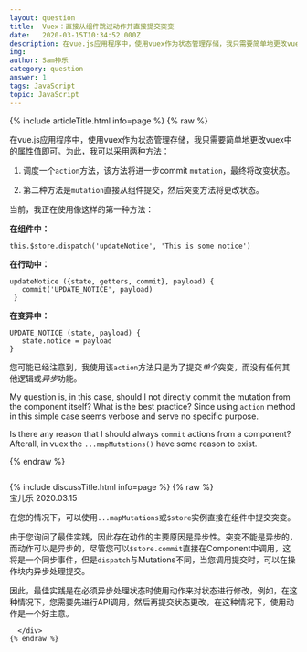 ```yaml
---
layout: question
title:  Vuex：直接从组件跳过动作并直接提交突变
date:   2020-03-15T10:34:52.000Z
description: 在vue.js应用程序中，使用vuex作为状态管理存储，我只需要简单地更改vuex中的属性值即可。为此，我可以采用两种方法：调度一个action方法...
img: 
author: Sam神乐
category: question
answer: 1
tags: JavaScript
topic: JavaScript
---
```

<div class="article-root">
  <div class="article">
    {% include articleTitle.html info=page %}
    {% raw %}
    <div class="article-content"><p><font style="vertical-align: inherit;"><font style="vertical-align: inherit;">在vue.js应用程序中，使用vuex作为状态管理存储，我只需要简单地更改vuex中的属性值即可。</font><font style="vertical-align: inherit;">为此，我可以采用两种方法：</font></font></p>

<ol>
<li><p><font style="vertical-align: inherit;"><font style="vertical-align: inherit;">调度一个</font></font><code>action</code><font style="vertical-align: inherit;"><font style="vertical-align: inherit;">方法，该方法将进一步commit </font></font><code>mutation</code><font style="vertical-align: inherit;"><font style="vertical-align: inherit;">，最终将改变状态。</font></font></p></li>
<li><p><font style="vertical-align: inherit;"><font style="vertical-align: inherit;">第二种方法是</font></font><code>mutation</code><font style="vertical-align: inherit;"><font style="vertical-align: inherit;">直接从组件</font><font style="vertical-align: inherit;">提交，</font><font style="vertical-align: inherit;">然后突变方法将更改状态。</font></font></p></li>
</ol>

<p><font style="vertical-align: inherit;"><font style="vertical-align: inherit;">当前，我正在使用像这样的第一种方法：</font></font></p>

<p><strong><font style="vertical-align: inherit;"><font style="vertical-align: inherit;">在组件中：</font></font></strong></p>

<p><code>this.$store.dispatch('updateNotice', 'This is some notice')</code></p>

<p><strong><font style="vertical-align: inherit;"><font style="vertical-align: inherit;">在行动中：</font></font></strong></p>

<p><code>updateNotice ({state, getters, commit}, payload) {
   commit('UPDATE_NOTICE', payload)
 }</code></p>

<p><strong><font style="vertical-align: inherit;"><font style="vertical-align: inherit;">在变异中：</font></font></strong></p>

<p><code>UPDATE_NOTICE (state, payload) {
   state.notice = payload
}</code></p>

<p><font style="vertical-align: inherit;"><font style="vertical-align: inherit;">您可能已经注意到，我使用该</font></font><code>action</code><font style="vertical-align: inherit;"><font style="vertical-align: inherit;">方法只是为了提交</font></font><em><font style="vertical-align: inherit;"><font style="vertical-align: inherit;">单个</font></font></em><font style="vertical-align: inherit;"><font style="vertical-align: inherit;">突变，而没有任何其他逻辑或</font></font><em><font style="vertical-align: inherit;"><font style="vertical-align: inherit;">异步</font></font></em><font style="vertical-align: inherit;"><font style="vertical-align: inherit;">功能。</font></font></p>

<p>My question is, in this case, should I not directly commit the mutation from the component itself? What is the best practice? Since using <code>action</code> method in this simple case seems verbose and serve no specific purpose.</p>

<p>Is there any reason that I should always <code>commit</code> actions from a component?
 Afterall, in vuex the <code>...mapMutations()</code> have some reason to exist.</p></div>
    {% endraw %}
  </div>
  <p style="height: 0;width:0;overflow: hidden;"> 第1622篇《Vuex：直接从组件跳过动作并直接提交突变》来自Winter(https://github.com/aiyld/aiyld.github.io)的站点</p>
  <div class="discuss-wrapper">
    {% include discussTitle.html info=page %}
    {% raw %}
    <div class="discuss-item">
        <div class="discuss-parent">
          <div class="discuss-meta">
            <span class="discuss-user">宝儿乐</span>
            <span class="discuss-time">2020.03.15</span>
          </div>
          <div class="discuss-comment"><p><font style="vertical-align: inherit;"><font style="vertical-align: inherit;">在您的情况下，可以使用</font></font><code>...mapMutations</code><font style="vertical-align: inherit;"><font style="vertical-align: inherit;">或</font></font><code>$store</code><font style="vertical-align: inherit;"><font style="vertical-align: inherit;">实例</font><font style="vertical-align: inherit;">直接在组件中提交突变</font><font style="vertical-align: inherit;">。</font></font></p>

<p><font style="vertical-align: inherit;"><font style="vertical-align: inherit;">由于您询问了最佳实践，因此存在动作的主要原因是异步性。</font><font style="vertical-align: inherit;">突变不能是异步的，而动作可以是异步的，尽管您可以</font></font><code>$store.commit</code><font style="vertical-align: inherit;"><font style="vertical-align: inherit;">直接在Component中</font><font style="vertical-align: inherit;">调用</font><font style="vertical-align: inherit;">，这将是一个同步事件，但是</font></font><code>dispatch</code><font style="vertical-align: inherit;"><font style="vertical-align: inherit;">与Mutations不同</font><font style="vertical-align: inherit;">，当您调用</font><font style="vertical-align: inherit;">提交时，可以在操作块内异步处理提交。</font></font></p>

<p><font style="vertical-align: inherit;"><font style="vertical-align: inherit;">因此，最佳实践是在必须异步处理状态时使用动作来对状态进行修改，例如，在这种情况下，您需要先进行API调用，然后再提交状态更改，在这种情况下，使用动作是一个好主意。</font></font></p></div>
        </div>
        
      </div>
    {% endraw %}
  </div>
<div>
